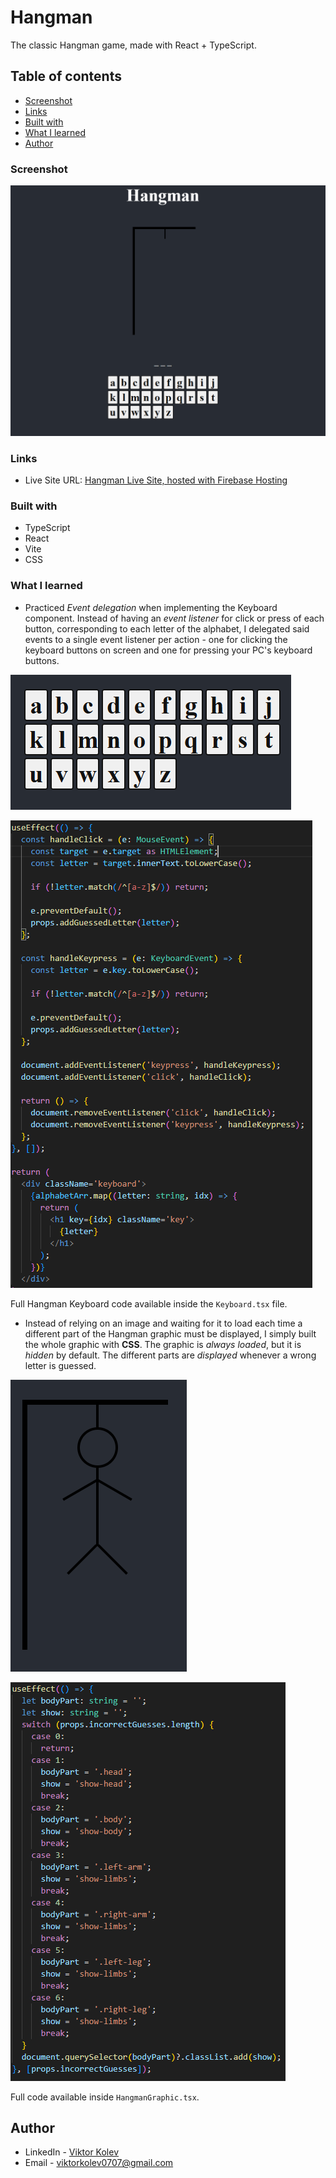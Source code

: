 # Hangman

The classic Hangman game, made with React + TypeScript.

## Table of contents

- [Screenshot](#screenshot)
- [Links](#links)
- [Built with](#built-with)
- [What I learned](#what-i-learned)
- [Author](#author)

### Screenshot

![Hangman project screenshot](/public/images/hangman.PNG)

### Links

- Live Site URL: [Hangman Live Site, hosted with Firebase Hosting](https://hangman-ts.web.app)

### Built with

- TypeScript
- React
- Vite
- CSS

### What I learned

- Practiced _Event delegation_ when implementing the Keyboard component. Instead of having an _event listener_ for click or press of each button, corresponding to each letter of the alphabet, I delegated said events to a single event listener per action - one for clicking the keyboard buttons on screen and one for pressing your PC's keyboard buttons.

![keyboard](/public/images/keyboard.png)

![keyboard.tsx image](/public/images/keyboardComponentCode.png)

Full Hangman Keyboard code available inside the `Keyboard.tsx` file.

- Instead of relying on an image and waiting for it to load each time a different part of the Hangman graphic must be displayed, I simply built the whole graphic with **CSS**. The graphic is _always loaded_, but it is _hidden_ by default. The different parts are _displayed_ whenever a wrong letter is guessed.

![Hangman graphic](/public/images/HangmanGraphic.png)

![Hangman graphic code](/public/images/HangmanGraphicCode.png)

Full code available inside `HangmanGraphic.tsx`.

## Author

- LinkedIn - [Viktor Kolev](https://www.linkedin.com/in/viktork7/)
- Email - [viktorkolev0707@gmail.com]()
